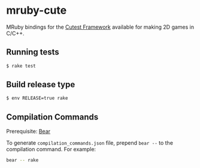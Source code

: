 # mruby-cute

MRuby bindings for the [Cutest Framework](https://randygaul.github.io/cute_framework/) available for making 2D games in C/C++.

## Running tests

```bash
$ rake test
```

## Build release type

```bash
$ env RELEASE=true rake
```

## Compilation Commands

Prerequisite: [Bear](https://github.com/rizsotto/Bear)

To generate `compilation_commands.json` file, prepend `bear --` to the compilation command. For example:

```bash
bear -- rake
```
